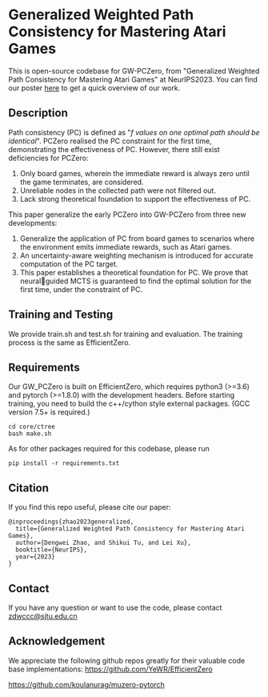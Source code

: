 # Generalized Weighted Path Consistency for Mastering Atari Games

This is open-source codebase for GW-PCZero, from "Generalized Weighted Path Consistency for Mastering Atari Games" at NeurIPS2023. You can find our poster 
[here](https://github.com/CMACH508/GW_PCZero/blob/main/picture/poster.png) to get a quick overview of our work.

## Description
Path consistency (PC) is defined as "*f values on one optimal path should
be identical*". PCZero realised the PC constraint for the first time, demonstrating the effectiveness of PC. However, there still exist deficiencies for PCZero:
1. Only board games, wherein the immediate reward is always zero until the game 
terminates, are considered.
2. Unreliable nodes in the collected path were not filtered out.
3. Lack strong theoretical foundation to support the effectiveness of PC.

This paper generalize the early PCZero into GW-PCZero from three new developments:
1. Generalize the application of PC from board games to scenarios where the 
environment emits immediate rewards, such as Atari games.
2. An uncertainty-aware weighting mechanism is introduced for accurate 
computation of the PC target.
3. This paper establishes a theoretical foundation for PC. We prove that neuralguided MCTS is guaranteed to find the optimal solution for the first time, under 
the constraint of PC.

## Training and Testing
We provide train.sh and test.sh for training and evaluation. The training process is the same as EfficientZero.

## Requirements

Our GW_PCZero is built on EfficientZero, which requires python3 (>=3.6) and pytorch (>=1.8.0) with the development headers.
Before starting training, you need to build the c++/cython style external packages. (GCC version 7.5+ is required.)

```
cd core/ctree
bash make.sh
```
As for other packages required for this codebase, please run 
```
pip install -r requirements.txt
```

## Citation

If you find this repo useful, please cite our paper:

```
@inproceedings{zhao2023generalized,
  title={Generalized Weighted Path Consistency for Mastering Atari Games},
  author={Dengwei Zhao, and Shikui Tu, and Lei Xu},
  booktitle={NeurIPS},
  year={2023}
}
```

## Contact

If you have any question or want to use the code, please contact <zdwccc@sjtu.edu.cn>

## Acknowledgement

We appreciate the following github repos greatly for their valuable code base implementations:
<https://github.com/YeWR/EfficientZero>

<https://github.com/koulanurag/muzero-pytorch>
